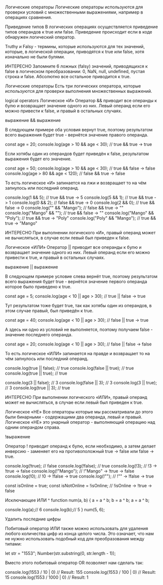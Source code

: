 Логические операторы
Логические операторы используются для проверки условий с множественными выражениями, например в операциях сравнения.

Приведение типов
В логических операциях осуществляется приведение типов операндов к true или false. Приведение происходит если в коде обнаружен логический оператор.

Truthy и Falsy - термины, которые используются для тех значений, которые, в логической операции, приводятся к true или false, хотя изначально не были булями.

ИНТЕРЕСНО
Запомните 6 ложных (falsy) значений, приводящихся к false в логическом преобразовании: 0, NaN, null, undefined, пустая строка и false. Абсолютно все остальное приводится к true.

Логические операторы
Есть три логических оператора, которые используются для проверки выполнения множественных выражений.

logical operators
Логическое «И»
Оператор && приводит все операнды к булю и возвращает значение одного из них. Левый операнд если его можно привести к false, и правый в остальных случаях.

выражение && выражение

В следующем примере оба условия вернут true, поэтому результатом всего выражения будет true - вернётся значение правого операнда.

const age = 20;
console.log(age > 10 && age < 30); // true && true -> true

Если хотябы один из операндов будет приведён к false, результатом выражения будет его значение.

const age = 50;
console.log(age > 10 && age < 30); // true && false -> false
console.log(age > 80 && age < 120); // false && true -> false

То есть логическое «И» запинается на лжи и возвращает то на чём запнулось или последний операнд.

console.log(1 && 5); // true && true -> 5
console.log(5 && 1); // true && true -> 1
console.log(0 && 2); // false && true -> 0
console.log(2 && 0); // true && false -> 0
console.log("" && "Mango"); // false && true -> ""
console.log("Mango" && ""); // true && false -> ""
console.log("Mango" && "Poly"); // true && true -> "Poly"
console.log("Poly" && "Mango"); // true && true -> "Mango"

ИНТЕРЕСНО
При выполнении логического «И», правый операнд может не вычисляться, в случае если левый был приведен к false.

Логическое «ИЛИ»
Оператор || приводит все операнды к булю и возвращает значение одного из них. Левый операнд если его можно привести к true, и правый в остальных случаях.

выражение || выражение

В следующем примере условие слева вернёт true, поэтому результатом всего выражения будет true - вернётся значение первого операнда которое было приведено к true.

const age = 5;
console.log(age < 10 || age > 30); // true || false -> true

Тут результатом тоже будет true, так как хотябы один из операндов, в этом случае правый, был приведён к true.

const age = 40;
console.log(age < 10 || age > 30); // false || true -> true

А здесь ни одно из условий не выполняется, поэтому получаем false - значение последнего операнда.

const age = 20;
console.log(age < 10 || age > 30); // false || false -> false

То есть логическое «ИЛИ» запинается на правде и возвращает то на чём запнулось или последний операнд.

console.log(true || false); // true
console.log(false || true); // true
console.log(true || true); // true

console.log(3 || false); // 3
console.log(false || 3); // 3
console.log(3 || true); // 3
console.log(true || 3); // true

ИНТЕРЕСНО
При выполнении логического «ИЛИ», правый операнд может не вычисляться, в случае если левый был приведен к true.

Логическое «НЕ»
Все операторы которые мы рассматривали до этого были бинарными - содержащими два операнда, левый и правый. Логическое «НЕ» это унарный оператор - выполняющий операцию над одним операндом справа.

!выражение

Оператор ! приводит операнд к булю, если необходимо, а затем делает инверсию - заменяет его на противоположный true -> false или false -> true.

console.log(!true); // false
console.log(!false); // true
console.log(!3); // !3 -> !true -> false
console.log(!"Mango"); // !"Mango" -> !true -> false
console.log(!0); // !0 -> !false -> true
console.log(!""); // !"" -> !false -> true

const isOnline = true;
const isNotOnline = !isOnline; // !isOnline -> !true -> false

Исключающее ИЛИ ^
function num(a, b) {
  a = a ^ b;
  b = a ^ b;
  a = a ^ b;

  console.log(a);// 6
  console.log(b);// 5
}
num(5, 6);

Удалить последние цифры

Побитовый оператор ИЛИ также можно использовать для удаления любого количества цифр из конца целого числа. Это означает, что нам не нужно использовать подобный код для преобразования между типами:

let str = "1553"; 
Number(str.substring(0, str.length - 1));

Вместо этого побитовый оператор OR позволяет нам сделать так:

console.log(1553 / 10   | 0)  // Result: 155
console.log(1553 / 100  | 0)  // Result: 15
console.log(1553 / 1000 | 0)  // Result: 1